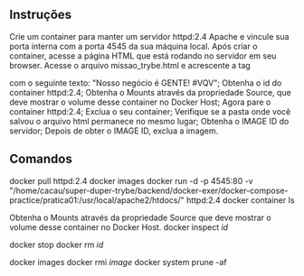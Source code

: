 ## Instruções

Crie um container para manter um servidor httpd:2.4 Apache e vincule sua porta interna com a porta 4545 da sua máquina local.
Após criar o container, acesse a página HTML que está rodando no servidor em seu browser.
Acesse o arquivo missao_trybe.html e acrescente a tag <p> com o seguinte texto: "Nosso negócio é GENTE! #VQV";
Obtenha o id do container httpd:2.4;
Obtenha o Mounts através da propriedade Source, que deve mostrar o volume desse container no Docker Host;
Agora pare o container httpd:2.4;
Exclua o seu container;
Verifique se a pasta onde você salvou o arquivo html permanece no mesmo lugar;
Obtenha o IMAGE ID do servidor;
Depois de obter o IMAGE ID, exclua a imagem.

## Comandos

docker pull httpd:2.4
docker images
docker run -d -p 4545:80 -v "/home/cacau/super-duper-trybe/backend/docker-exer/docker-compose-practice/pratica01:/usr/local/apache2/htdocs/" httpd:2.4
docker container ls

Obtenha o Mounts através da propriedade Source que deve mostrar o volume desse container no Docker Host.
docker inspect *id*

docker stop 
docker rm *id*

docker images
docker rmi *image*
docker system prune -af
